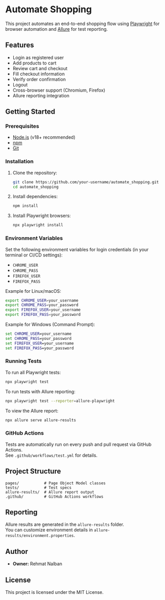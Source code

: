 # Automate Shopping

This project automates an end-to-end shopping flow using [Playwright](https://playwright.dev/) for browser automation and [Allure](https://docs.qameta.io/allure/) for test reporting.

## Features

- Login as registered user
- Add products to cart
- Review cart and checkout
- Fill checkout information
- Verify order confirmation
- Logout
- Cross-browser support (Chromium, Firefox)
- Allure reporting integration

## Getting Started

### Prerequisites

- [Node.js](https://nodejs.org/) (v18+ recommended)
- [npm](https://www.npmjs.com/)
- [Git](https://git-scm.com/)

### Installation

1. Clone the repository:
   ```sh
   git clone https://github.com/your-username/automate_shopping.git
   cd automate_shopping
   ```

2. Install dependencies:
   ```sh
   npm install
   ```

3. Install Playwright browsers:
   ```sh
   npx playwright install
   ```

### Environment Variables

Set the following environment variables for login credentials (in your terminal or CI/CD settings):

- `CHROME_USER`
- `CHROME_PASS`
- `FIREFOX_USER`
- `FIREFOX_PASS`

Example for Linux/macOS:
```sh
export CHROME_USER=your_username
export CHROME_PASS=your_password
export FIREFOX_USER=your_username
export FIREFOX_PASS=your_password
```

Example for Windows (Command Prompt):
```cmd
set CHROME_USER=your_username
set CHROME_PASS=your_password
set FIREFOX_USER=your_username
set FIREFOX_PASS=your_password
```

### Running Tests

To run all Playwright tests:
```sh
npx playwright test
```

To run tests with Allure reporting:
```sh
npx playwright test --reporter=allure-playwright
```

To view the Allure report:
```sh
npx allure serve allure-results
```

### GitHub Actions

Tests are automatically run on every push and pull request via GitHub Actions.  
See `.github/workflows/test.yml` for details.

## Project Structure

```
pages/           # Page Object Model classes
tests/           # Test specs
allure-results/  # Allure report output
.github/         # GitHub Actions workflows
```

## Reporting

Allure results are generated in the `allure-results` folder.  
You can customize environment details in `allure-results/environment.properties`.

## Author

- **Owner:** Rehmat Nalban

## License

This project is licensed under the MIT License.
